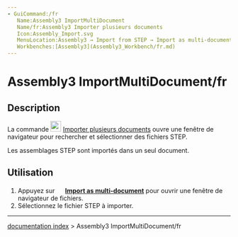 ```yaml
---
- GuiCommand:/fr
   Name:Assembly3 ImportMultiDocument
   Name/fr:Assembly3 Importer plusieurs documents
   Icon:Assembly_Import.svg
   MenuLocation:Assembly3 → Import from STEP → Import as multi-document
   Workbenches:[Assembly3](Assembly3_Workbench/fr.md)
---
```


# Assembly3 ImportMultiDocument/fr

## Description

La commande <img alt="" src=images/Assembly_ImportMulti.svg  style="width:24px;"> [Importer plusieurs documents](Assembly3_ImportMultiDocument/fr.md) ouvre une fenêtre de navigateur pour rechercher et sélectionner des fichiers STEP.

Les assemblages STEP sont importés dans un seul document.

## Utilisation

1.  Appuyez sur **<img src="images/Assembly_ImportMulti.svg‎‎" width=16px> [Import as multi-document](Assembly3_ImportMultiDocument/fr.md)** pour ouvrir une fenêtre de navigateur de fichiers.
2.  Sélectionnez le fichier STEP à importer.

---
[documentation index](../README.md) > Assembly3 ImportMultiDocument/fr
